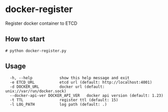docker-register
========
Register docker container to ETCD

How to start
--------------------

```
# python docker-register.py
```

Usage
--------------------
```
  -h, --help            show this help message and exit
  -e ETCD_URL           etcd url (default: http://localhost:4001)
  -d DOCKER_URL         docker url (default: unix://var/run/docker.sock)
  --docker-api-ver DOCKER_API_VER   docker api version (default: 1.23)
  -t TTL                register ttl (default: 15)
  -l LOG_PATH           log path (default: .)
```
